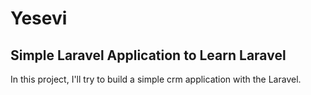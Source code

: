 # Yesevi

## Simple Laravel Application to Learn Laravel

In this project, I'll try to build a simple crm application with the Laravel.
